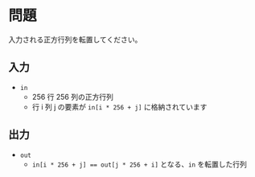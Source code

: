 # 問題

入力される正方行列を転置してください。

## 入力

* `in`
  * 256 行 256 列の正方行列
  * 行 i 列 j の要素が `in[i * 256 + j]` に格納されています

## 出力

* `out`
  * `in[i * 256 + j] == out[j * 256 + i]` となる、`in` を転置した行列 



